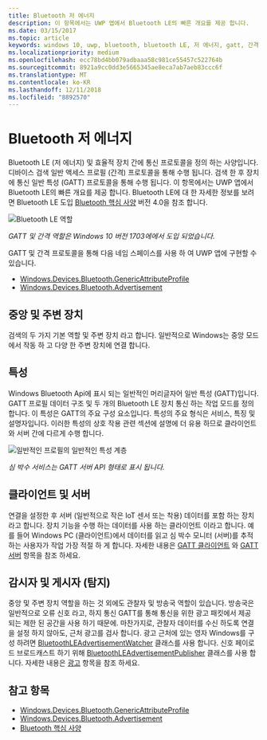 ```yaml
---
title: Bluetooth 저 에너지
description: 이 항목에서는 UWP 앱에서 Bluetooth LE의 빠른 개요를 제공 합니다.
ms.date: 03/15/2017
ms.topic: article
keywords: windows 10, uwp, bluetooth, bluetooth LE, 저 에너지, gatt, 간격, 중앙, 주변 장치, 클라이언트, 서버, 감시자, 게시자
ms.localizationpriority: medium
ms.openlocfilehash: ecc78bd4bb079adbaaa58c981ce55457c522764b
ms.sourcegitcommit: 8921a9cc0dd3e5665345ae8eca7ab7aeb83ccc6f
ms.translationtype: MT
ms.contentlocale: ko-KR
ms.lasthandoff: 12/11/2018
ms.locfileid: "8892570"
---
```

# <a name="bluetooth-low-energy"></a>Bluetooth 저 에너지
Bluetooth LE (저 에너지) 및 효율적 장치 간에 통신 프로토콜을 정의 하는 사양입니다. 디바이스 검색 일반 액세스 프로필 (간격) 프로토콜을 통해 수행 됩니다. 검색 한 후 장치에 통신 일반 특성 (GATT) 프로토콜을 통해 수행 됩니다. 이 항목에서는 UWP 앱에서 Bluetooth LE의 빠른 개요를 제공 합니다. Bluetooth LE에 대 한 자세한 정보를 보려면 Bluetooth LE 도입 [Bluetooth 핵심 사양](https://www.bluetooth.com/specifications/bluetooth-core-specification) 버전 4.0을 참조 합니다. 

![Bluetooth LE 역할](images/gatt-roles.png)

*GATT 및 간격 역할은 Windows 10 버전 1703에에서 도입 되었습니다.*

GATT 및 간격 프로토콜을 통해 다음 네임 스페이스를 사용 하 여 UWP 앱에 구현할 수 있습니다.
- [Windows.Devices.Bluetooth.GenericAttributeProfile](https://docs.microsoft.com/en-us/uwp/api/windows.devices.bluetooth.genericattributeprofile)
- [Windows.Devices.Bluetooth.Advertisement](https://docs.microsoft.com/en-us/uwp/api/windows.devices.bluetooth.genericattributeprofile)

## <a name="central-and-peripheral"></a>중앙 및 주변 장치
검색의 두 가지 기본 역할 및 주변 장치 라고 합니다. 일반적으로 Windows는 중앙 모드에서 작동 하 고 다양 한 주변 장치에 연결 합니다. 

## <a name="attributes"></a>특성
Windows Bluetooth Api에 표시 되는 일반적인 머리글자어 일반 특성 (GATT)입니다. GATT 프로필 데이터 구조 및 두 개의 Bluetooth LE 장치 통신 하는 작업 모드를 정의 합니다. 이 특성은 GATT의 주요 구성 요소입니다. 특성의 주요 형식은 서비스, 특징 및 설명자입니다. 이러한 특성의 상호 작용 관련 섹션에 설명에 더 유용 하므로 클라이언트와 서버 간에 다르게 수행 합니다. 

![일반적인 프로필의 일반적인 특성 계층](images/gatt-service.png)

*심 박수 서비스는 GATT 서버 API 형태로 표시 됩니다.*

## <a name="client-and-server"></a>클라이언트 및 서버
연결을 설정한 후 서버 (일반적으로 작은 IoT 센서 또는 착용) 데이터를 포함 하는 장치 라고 합니다. 장치 기능을 수행 하는 데이터를 사용 하는 클라이언트 이라고 합니다. 예를 들어 Windows PC (클라이언트)에서 데이터를 읽고 심 박수 모니터 (서버)를 추적 하는 사용자가 작업 가장 적절 하 게 합니다. 자세한 내용은 [GATT 클라이언트](gatt-client.md) 와 [GATT 서버](gatt-server.md) 항목을 참조 하세요.

## <a name="watchers-and-publishers-beacons"></a>감시자 및 게시자 (탐지)
중앙 및 주변 장치 역할을 하는 것 외에도 관찰자 및 방송국 역할이 있습니다. 방송국은 일반적으로 오류 신호 라고, 하지 통신 GATT를 통해 통신을 위한 광고 패킷에서 제공 되는 제한 된 공간을 사용 하기 때문에. 마찬가지로, 관찰자 데이터를 수신 하도록 연결을 설정 하지 않아도, 근처 광고를 검사 합니다. 광고 근처에 있는 영자 Windows를 구성 하려면 [BluetoothLEAdvertisementWatcher](https://docs.microsoft.com/en-us/uwp/api/windows.devices.bluetooth.advertisement.bluetoothleadvertisementwatcher) 클래스를 사용 합니다. 신호 페이로드 브로드캐스트 하기 위해 [BluetoothLEAdvertisementPublisher](https://docs.microsoft.com/en-us/uwp/api/windows.devices.bluetooth.advertisement.bluetoothleadvertisementpublisher) 클래스를 사용 합니다. 자세한 내용은 [광고](ble-beacon.md) 항목을 참조 하세요.

## <a name="see-also"></a>참고 항목
- [Windows.Devices.Bluetooth.GenericAttributeProfile](https://docs.microsoft.com/en-us/uwp/api/windows.devices.bluetooth.genericattributeprofile)
- [Windows.Devices.Bluetooth.Advertisement](https://docs.microsoft.com/en-us/uwp/api/windows.devices.bluetooth.genericattributeprofile)
- [Bluetooth 핵심 사양](https://www.bluetooth.com/specifications/bluetooth-core-specification)